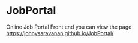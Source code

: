 # JobPortal
Online Job Portal Front end
you can view the page
https://johnysaravanan.github.io/JobPortal/
